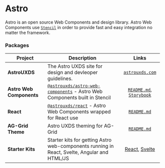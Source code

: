 # Astro

Astro is an open source Web Components and design library.
Astro Web Components use [`Stencil`](https://stenciljs.com) in order to provide fast and easy integration no matter the framework.

### Packages

| Project                  | Description                                                                                                                                |                                                      Links                                                       |
| ------------------------ | ------------------------------------------------------------------------------------------------------------------------------------------ | :--------------------------------------------------------------------------------------------------------------: |
| **AstroUXDS**            | The Astro UXDS site for design and devleoper guidelines.                                                                                   |                                     [`astrouxds.com`](https://astrouxds.com)                                     |
| **Astro Web Components** | [`@astrouxds/astro-web-components`](https://www.npmjs.com/package/@astrouxds/astro-web-components) - Astro Web Components built in Stencil |       [`README.md`](packages/web-components/README.md), [`Storybook`](https://astro-stencil.netlify.app/)        |
| **React**                | [`@astrouxds/react`](https://www.npmjs.com/package/@astrouxds/react) - Astro Web Components wrapped for React use                          |                                     [`README.md`](packages/react/README.md)                                      |
| **AG-Grid Theme**        | Astro UXDS theming for AG-Grid                                                                                                             |                                 [`README.md`](packages/ag-grid-theme/README.md)                                  |
| **Starter Kits**         | Starter kits for getting Astro web-components running in React, Svelte, Angular and HTML/JS                                                | [React](packages/starter-kits/react-starter/README.md), [Svelte](packages/starter-kits/svelte-starter/README.md) |
